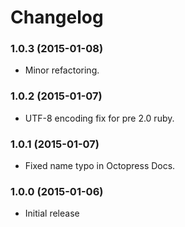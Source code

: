 # Changelog

### 1.0.3 (2015-01-08)

- Minor refactoring.

### 1.0.2 (2015-01-07)

- UTF-8 encoding fix for pre 2.0 ruby.

### 1.0.1 (2015-01-07)

- Fixed name typo in Octopress Docs.

### 1.0.0 (2015-01-06)

- Initial release
